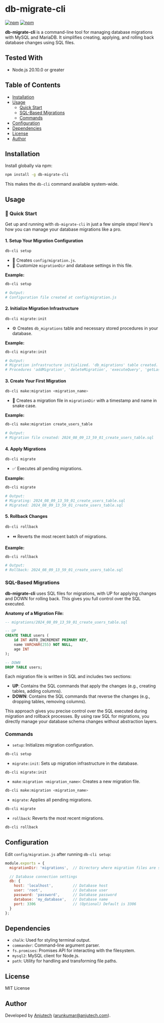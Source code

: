 # db-migrate-cli

[![npm](https://badgen.net/npm/v/db-migrate-cli)](https://www.npmjs.com/package/db-migrate-cli)
[![npm](https://badgen.net/npm/license/db-migrate-cli)](https://www.npmjs.com/package/db-migrate-cli)

**db-migrate-cli** is a command-line tool for managing database migrations with MySQL and MariaDB. It simplifies creating, applying, and rolling back database changes using SQL files.

## Tested With

- Node.js 20.10.0 or greater

## Table of Contents
-   [Installation](#installation)
-   [Usage](#usage)
    -   [Quick Start](#quick-start)
    -   [SQL-Based Migrations](#sql-based-migrations)
    -   [Commands](#commands)
-   [Configuration](#configuration)
-   [Dependencies](#dependencies)
-   [License](#license)
-   [Author](#author)

## Installation
Install globally via npm:

```bash
npm install -g db-migrate-cli
```
This makes the `db-cli` command available system-wide.

## Usage

### <a id="quick-start"></a> 🚀 Quick Start
Get up and running with `db-migrate-cli` in just a few simple steps! Here's how you can manage your database migrations like a pro.

#### **1. Setup Your Migration Configuration**
```bash
db-cli setup
```

- 📝 Creates `config/migration.js`.
- 🔧 Customize `migrationDir` and database settings in this file.

**Example:**
```bash
db-cli setup

# Output:
# Configuration file created at config/migration.js
```
#### **2. Initialize Migration Infrastructure**
```bash
db-cli migrate:init
```

- ⚙️ Creates `db_migrations` table and necessary stored procedures in your database.

**Example:**
```bash
db-cli migrate:init

# Output:
# Migration infrastructure initialized. 'db_migrations' table created.
# Procedures 'addMigration', 'deleteMigration', 'executeQuery', 'getLastBatchMigrations', and 'getMigrations' created.
```

#### **3. Create Your First Migration**
```bash
db-cli make:migration <migration_name>
```

- 📁 Creates a migration file in `migrationDir` with a timestamp and name in snake case.

**Example:**
```bash
db-cli make:migration create_users_table

# Output:
# Migration file created: 2024_08_09_13_59_01_create_users_table.sql
```
#### **4. Apply Migrations**
```bash
db-cli migrate
```

- ✅ Executes all pending migrations.

**Example:**
```bash
db-cli migrate

# Output:
# Migrating: 2024_08_09_13_59_01_create_users_table.sql
# Migrated: 2024_08_09_13_59_01_create_users_table.sql
```
#### **5. Rollback Changes**
```bash
db-cli rollback
```

- ⏪ Reverts the most recent batch of migrations.

**Example:**
```bash
db-cli rollback

# Output:
# Rollback: 2024_08_09_13_59_01_create_users_table.sql
```
### SQL-Based Migrations

**db-migrate-cli** uses SQL files for migrations, with UP for applying changes and DOWN for rolling back. This gives you full control over the SQL executed. 

**Anatomy of a Migration File:**
```sql
-- migrations/2024_08_09_13_59_01_create_users_table.sql

-- UP
CREATE TABLE users (
    id INT AUTO_INCREMENT PRIMARY KEY,
    name VARCHAR(255) NOT NULL,
    age INT
);

-- DOWN
DROP TABLE users;
```

Each migration file is written in SQL and includes two sections:

- **UP**: Contains the SQL commands that apply the changes (e.g., creating tables, adding columns).
- **DOWN**: Contains the SQL commands that reverse the changes (e.g., dropping tables, removing columns).

This approach gives you precise control over the SQL executed during migration and rollback processes. By using raw SQL for migrations, you directly manage your database schema changes without abstraction layers.

### Commands
- `setup`: Initializes migration configuration.
```bash
db-cli setup
```
- `migrate:init`: Sets up migration infrastructure in the database.
```bash
db-cli migrate:init
```
- `make:migration <migration_name>`: Creates a new migration file.
```bash
db-cli make:migration <migration_name>
```
- `migrate`: Applies all pending migrations.
```bash
db-cli migrate
```
- `rollback`: Reverts the most recent migrations.
```bash
db-cli rollback
```

## Configuration
Edit `config/migration.js` after running `db-cli setup`:
```javascript
module.exports = {
  migrationDir: 'migrations',  // Directory where migration files are stored

  // Database connection settings
  db: {
    host: 'localhost',         // Database host
    user: 'root',              // Database user
    password: 'password',      // Database password
    database: 'my_database',   // Database name
    port: 3306                 // (Optional) Default is 3306
  }
};
```
## Dependencies

-  `chalk`: Used for styling terminal output.
-  `commander`: Command-line argument parser.
-  `fs.promises`: Promises API for interacting with the filesystem.
-  `mysql2`: MySQL client for Node.js.
-  `path`: Utility for handling and transforming file paths.

## License

MIT License

## Author

Developed by [Anjutech](https://www.anjutech.com) (<arunkumar@anjutech.com>).